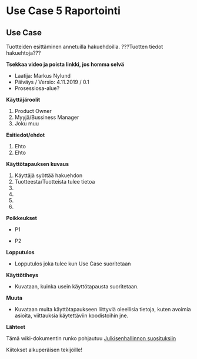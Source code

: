 # Use Case 5 Raportointi

## Use Case 

Tuotteiden esittäminen annetuilla hakuehdoilla.
???Tuotten tiedot hakuehtoja???

__Tsekkaa video ja poista linkki, jos homma selvä__

* Laatija: Markus Nylund
* Päiväys / Versio: 4.11.2019 / 0.1
* Prosessiosa-alue?
	
**Käyttäjäroolit**	

1. Product Owner
2. Myyjä/Bussiness Manager
3. Joku muu

**Esitiedot/ehdot**	

1. Ehto 
2. Ehto

**Käyttötapauksen kuvaus**

1. Käyttäjä syöttää hakuehdon
2. Tuotteesta/Tuotteista tulee tietoa
3. 
4. 
5. 
6. 

**Poikkeukset**
 
* P1	

* P2	
	
**Lopputulos**	

* Lopputulos joka tulee kun Use Case suoritetaan

**Käyttötiheys** 

* Kuvataan, kuinka usein käyttötapausta suoritetaan.

**Muuta**	

* Kuvataan muita käyttötapaukseen liittyviä oleellisia tietoja, kuten avoimia asioita, viittauksia käytettäviin koodistoihin jne.



**Lähteet**

Tämä wiki-dokumentin runko pohjautuu [Julkisenhallinnon suosituksiin](http://www.jhs-suositukset.fi/web/guest/jhs/recommendations/173)

Kiitokset alkuperäisen tekijöille!


